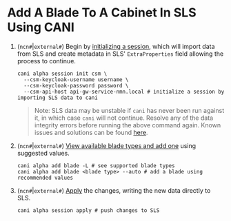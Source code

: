 # Add A Blade To A Cabinet In SLS Using CANI

1. (`ncn#`|`external#`) Begin by [initializing a session](https://cray-hpe.github.io/cani/latest/commands/cani_alpha_session_init/), which will import data from SLS and create metadata in SLS' `ExtraProperties` field allowing the process to continue.

    ```shell
    cani alpha session init csm \
      --csm-keycloak-username username \
      --csm-keycloak-password password \
      --csm-api-host api-gw-service-nmn.local # initialize a session by importing SLS data to cani
    ```

    > Note: SLS data may be unstable if `cani` has never been run against it, in which case `cani` will not continue. Resolve any of the data integrity errors before running the above command again. Known issues and solutions can be found [here](https://cray-hpe.github.io/cani/latest/troubleshooting/known_errors/).

1. (`ncn#`|`external#`) [View available blade types and add one](https://cray-hpe.github.io/cani/latest/commands/cani_alpha_add_blade/) using suggested values.

    ```shell
    cani alpha add blade -L # see supported blade types
    cani alpha add blade <blade type> --auto # add a blade using recommended values
    ```

1. (`ncn#`|`external#`) [Apply](https://cray-hpe.github.io/cani/latest/commands/cani_alpha_session_apply/) the changes, writing the new data directly to SLS.

    ```shell
    cani alpha session apply # push changes to SLS
    ```
